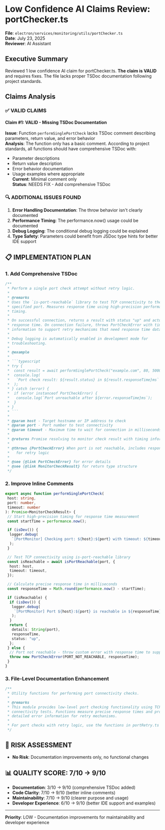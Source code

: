 # Low Confidence AI Claims Review: portChecker.ts

**File**: `electron/services/monitoring/utils/portChecker.ts`  
**Date**: July 23, 2025  
**Reviewer**: AI Assistant

## Executive Summary

Reviewed 1 low confidence AI claim for portChecker.ts. **The claim is VALID** and requires fixes. The file lacks proper TSDoc documentation following project standards.

## Claims Analysis

### ✅ **VALID CLAIMS**

#### **Claim #1**: VALID - Missing TSDoc Documentation

**Issue**: Function `performSinglePortCheck` lacks TSDoc comment describing parameters, return value, and error behavior  
**Analysis**: The function only has a basic comment. According to project standards, all functions should have comprehensive TSDoc with:

- Parameter descriptions
- Return value description
- Error behavior documentation
- Usage examples where appropriate  
  **Current**: Minimal comment only  
  **Status**: NEEDS FIX - Add comprehensive TSDoc

### 🔍 **ADDITIONAL ISSUES FOUND**

1. **Error Handling Documentation**: The throw behavior isn't clearly documented
2. **Performance Timing**: The performance.now() usage could be documented
3. **Debug Logging**: The conditional debug logging could be explained
4. **Type Safety**: Parameters could benefit from JSDoc type hints for better IDE support

## 📋 **IMPLEMENTATION PLAN**

### 1. **Add Comprehensive TSDoc**

````typescript
/**
 * Perform a single port check attempt without retry logic.
 *
 * @remarks
 * Uses the `is-port-reachable` library to test TCP connectivity to the
 * specified port. Measures response time using high-precision performance.now()
 * timing.
 *
 * On successful connection, returns a result with status "up" and actual
 * response time. On connection failure, throws PortCheckError with timing
 * information to support retry mechanisms that need response time data.
 *
 * Debug logging is automatically enabled in development mode for
 * troubleshooting.
 *
 * @example
 *
 * ```typescript
 * try {
 *  const result = await performSinglePortCheck("example.com", 80, 5000);
 *  console.log(
 *   `Port check result: ${result.status} in ${result.responseTime}ms`
 *  );
 * } catch (error) {
 *  if (error instanceof PortCheckError) {
 *   console.log(`Port unreachable after ${error.responseTime}ms`);
 *  }
 * }
 * ```
 *
 * @param host - Target hostname or IP address to check
 * @param port - Port number to test connectivity
 * @param timeout - Maximum time to wait for connection in milliseconds
 *
 * @returns Promise resolving to monitor check result with timing information
 *
 * @throws {PortCheckError} When port is not reachable, includes response time
 *   for retry logic
 *
 * @see {@link PortCheckError} for error details
 * @see {@link MonitorCheckResult} for return type structure
 */
````

### 2. **Improve Inline Comments**

```typescript
export async function performSinglePortCheck(
 host: string,
 port: number,
 timeout: number
): Promise<MonitorCheckResult> {
 // Start high-precision timing for response time measurement
 const startTime = performance.now();

 if (isDev()) {
  logger.debug(
   `[PortMonitor] Checking port: ${host}:${port} with timeout: ${timeout}ms`
  );
 }

 // Test TCP connectivity using is-port-reachable library
 const isReachable = await isPortReachable(port, {
  host: host,
  timeout: timeout,
 });

 // Calculate precise response time in milliseconds
 const responseTime = Math.round(performance.now() - startTime);

 if (isReachable) {
  if (isDev()) {
   logger.debug(
    `[PortMonitor] Port ${host}:${port} is reachable in ${responseTime}ms`
   );
  }
  return {
   details: String(port),
   responseTime,
   status: "up",
  };
 } else {
  // Port not reachable - throw custom error with response time to support retry logic
  throw new PortCheckError(PORT_NOT_REACHABLE, responseTime);
 }
}
```

### 3. **File-Level Documentation Enhancement**

```typescript
/**
 * Utility functions for performing port connectivity checks.
 *
 * @remarks
 * This module provides low-level port checking functionality using TCP
 * connectivity tests. Functions measure precise response times and provide
 * detailed error information for retry mechanisms.
 *
 * For port checks with retry logic, use the functions in portRetry.ts instead.
 */
```

## 🎯 **RISK ASSESSMENT**

- **No Risk**: Documentation improvements only, no functional changes

## 📊 **QUALITY SCORE**: 7/10 → 9/10

- **Documentation**: 3/10 → 9/10 (comprehensive TSDoc added)
- **Code Clarity**: 7/10 → 9/10 (better inline comments)
- **Maintainability**: 7/10 → 9/10 (clearer purpose and usage)
- **Developer Experience**: 6/10 → 9/10 (better IDE support and examples)

---

**Priority**: LOW - Documentation improvements for maintainability and developer experience
